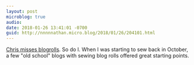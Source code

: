 ```yaml
---
layout: post
microblog: true
audio: 
date: 2018-01-26 13:41:01 -0700
guid: http://nnnnnathan.micro.blog/2018/01/26/204101.html
---
```

[Chris misses blogrolls](https://iwantmyname.com/blog/i-miss-blogrolls). So do I. When I was starting to sew back in October, a few "old school" blogs with sewing blog rolls offered great starting points. 
